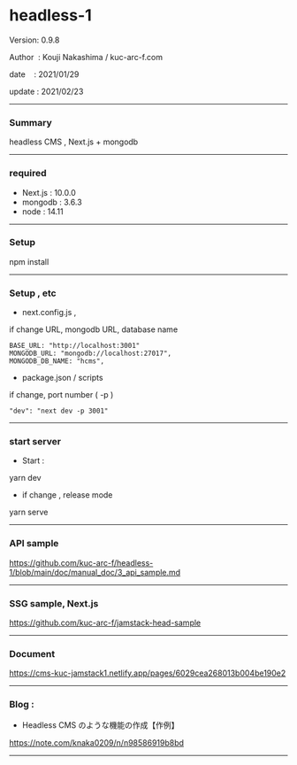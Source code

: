 # headless-1

 Version: 0.9.8

 Author  : Kouji Nakashima / kuc-arc-f.com

 date    : 2021/01/29

 update  : 2021/02/23 

***
### Summary

headless CMS , Next.js + mongodb

***
### required
* Next.js : 10.0.0
* mongodb : 3.6.3
* node : 14.11

***
### Setup

npm install

***
### Setup , etc
* next.config.js , 

if change URL, mongodb URL, database name

```
BASE_URL: "http://localhost:3001"
MONGODB_URL: "mongodb://localhost:27017",
MONGODB_DB_NAME: "hcms",    
```

* package.json / scripts

if change, port number ( -p )

```
"dev": "next dev -p 3001"
```

***
### start server
* Start :

yarn dev

* if change , release mode

yarn serve


***
### API sample

https://github.com/kuc-arc-f/headless-1/blob/main/doc/manual_doc/3_api_sample.md

***
### SSG sample, Next.js 

https://github.com/kuc-arc-f/jamstack-head-sample

***
### Document

https://cms-kuc-jamstack1.netlify.app/pages/6029cea268013b004be190e2

***
### Blog : 

* Headless CMS のような機能の作成【作例】

https://note.com/knaka0209/n/n98586919b8bd

***

